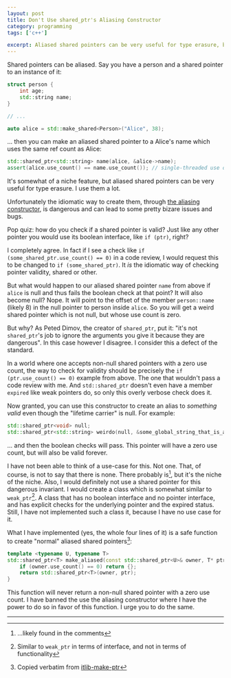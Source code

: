 ```yaml
---
layout: post
title: Don't Use shared_ptr's Aliasing Constructor
category: programming
tags: ['c++']

excerpt: Aliased shared pointers can be very useful for type erasure, but the idiomatic way to create them is dangerous
---
```


Shared pointers can be aliased. Say you have a person and a shared pointer to an instance of it:

```c++
struct person {
    int age;
    std::string name;
}

// ...

auto alice = std::make_shared<Person>("Alice", 38);
```

... then you can make an aliased shared pointer to a Alice's name which uses the same ref count as Alice:

```c++
std::shared_ptr<std::string> name(alice, &alice->name);
assert(alice.use_count() == name.use_count()); // single-threaded use only
```

It's somewhat of a niche feature, but aliased shared pointers can be very useful for type erasure. I use them a lot.

Unfortunately the idiomatic way to create them, through [the aliasing constructor](https://en.cppreference.com/w/cpp/memory/shared_ptr/shared_ptr#:~:text=The%20aliasing%20constructor), is dangerous and can lead to some pretty bizare issues and bugs.

Pop quiz: how do you check if a shared pointer is valid? Just like any other pointer you would use its boolean interface, like `if (ptr)`, right?

I completely agree. In fact if I see a check like `if (some_shared_ptr.use_count() == 0)` in a code review, I would request this to be changed to `if (some_shared_ptr)`. It *is* the idiomatic way of checking pointer validity, shared or other.

But what would happen to our aliased shared pointer `name` from above if `alice` is null and thus fails the boolean check at that point? It will also become null? Nope. It will point to the offset of the member `person::name` (likely 8) in the null pointer to person inside `alice`. So you will get a weird shared pointer which is not null, but whose use count is zero.

But why? As Peted Dimov, the creator of `shared_ptr`, put it: "it's not `shared_ptr`'s job to ignore the arguments you give it because they are dangerous". In this case however I disagree. I consider this a defect of the standard.

In a world where one accepts non-null shared pointers with a zero use count, the way to check for validity should be precisely the `if (ptr.use_count() == 0)` example from above. The one that wouldn't pass a code review with me. And `std::shared_ptr` doesn't even have a member `expired` like weak pointers do, so only this overly verbose check does it.

Now granted, you can use this constructor to create an alias to *something valid* even though the "lifetime carrier" is null. For example:

```c++
std::shared_ptr<void> null;
std::shared_ptr<std::string> weirdo(null, &some_global_string_that_is_always_valid);
```

... and then the boolean checks will pass. This pointer will have a zero use count, but will also be valid forever.

I have not been able to think of a use-case for this. Not one. That, of course, is not to say that there is none. There probably is[^1], but it's the niche of the niche. Also, I would definitely not use a shared pointer for this dangerous invariant. I would create a class which is somewhat similar to `weak_ptr`[^2]. A class that has no boolean interface and no pointer interface, and has explicit checks for the underlying pointer and the expired status. Still, I have not implemented such a class it, because I have no use case for it.

What I have implemented (yes, the whole four lines of it) is a safe function to create "normal" aliased shared pointers[^3]:

```c++
template <typename U, typename T>
std::shared_ptr<T> make_aliased(const std::shared_ptr<U>& owner, T* ptr) {
    if (owner.use_count() == 0) return {};
    return std::shared_ptr<T>(owner, ptr);
}
```

This function will never return a non-null shared pointer with a zero use count. I have banned the use the aliasing constructor where I have the power to do so in favor of this function. I urge you to do the same.

___

[^1]: ...likely found in the comments
[^2]: Similar to `weak_ptr` in terms of interface, and not in terms of functionality
[^3]: Copied verbatim from [itlib-make-ptr](https://github.com/iboB/itlib/blob/master/include/itlib/make_ptr.hpp)
